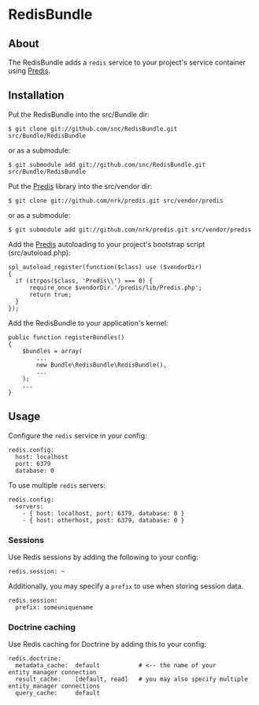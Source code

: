 # RedisBundle #

## About ##

The RedisBundle adds a `redis` service to your project's service container using [Predis](http://github.com/nrk/predis).

## Installation ##

Put the RedisBundle into the src/Bundle dir:

    $ git clone git://github.com/snc/RedisBundle.git src/Bundle/RedisBundle

or as a submodule:

    $ git submodule add git://github.com/snc/RedisBundle.git src/Bundle/RedisBundle

Put the [Predis](http://github.com/nrk/predis) library into the src/vendor dir:

    $ git clone git://github.com/nrk/predis.git src/vendor/predis

or as a submodule:

    $ git submodule add git://github.com/nrk/predis.git src/vendor/predis

Add the [Predis](http://github.com/nrk/predis) autoloading to your project's bootstrap script (src/autoload.php):

    spl_autoload_register(function($class) use ($vendorDir)
    {
      if (strpos($class, 'Predis\\') === 0) {
          require_once $vendorDir.'/predis/lib/Predis.php';
          return true;
      }
    });

Add the RedisBundle to your application's kernel:

    public function registerBundles()
    {
        $bundles = array(
            ...
            new Bundle\RedisBundle\RedisBundle(),
            ...
        );
        ...
    }


## Usage ##

Configure the `redis` service in your config:

    redis.config:
      host: localhost
      port: 6379
      database: 0

To use multiple `redis` servers:

    redis.config:
      servers:
        - { host: localhost, port: 6379, database: 0 }
        - { host: otherhost, post: 6379, database: 0 }


### Sessions ###

Use Redis sessions by adding the following to your config:

    redis.session: ~

Additionally, you may specify a `prefix` to use when storing session data.

    redis.session:
      prefix: someuniquename


### Doctrine caching ###

Use Redis caching for Doctrine by adding this to your config:

    redis.doctrine:
      metadata_cache:  default           # <-- the name of your entity_manager connection
      result_cache:    [default, read]   # you may also specify multiple entity_manager connections
      query_cache:     default
